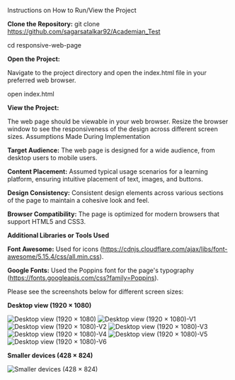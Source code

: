 Instructions on How to Run/View the Project

**Clone the Repository:**
git clone https://github.com/sagarsatalkar92/Academian_Test

cd responsive-web-page

**Open the Project:**

Navigate to the project directory and open the index.html file in your preferred web browser.

open index.html

**View the Project:**

The web page should be viewable in your web browser. Resize the browser window to see the responsiveness of the design across different screen sizes.
Assumptions Made During Implementation

**Target Audience:** The web page is designed for a wide audience, from desktop users to mobile users.

**Content Placement:** Assumed typical usage scenarios for a learning platform, ensuring intuitive placement of text, images, and buttons.

**Design Consistency:** Consistent design elements across various sections of the page to maintain a cohesive look and feel.

**Browser Compatibility:** The page is optimized for modern browsers that support HTML5 and CSS3.

**Additional Libraries or Tools Used**

**Font Awesome:** Used for icons (https://cdnjs.cloudflare.com/ajax/libs/font-awesome/5.15.4/css/all.min.css).

**Google Fonts:** Used the Poppins font for the page's typography (https://fonts.googleapis.com/css?family=Poppins).

Please see the screenshots below for different screen sizes:

**Desktop view (1920 × 1080)**

![Desktop view (1920 × 1080)](https://github.com/sagarsatalkar92/Academian_Test/assets/113198182/296a8cfe-660d-408a-9d84-2a0443464f90)
![Desktop view (1920 × 1080)-V1](https://github.com/sagarsatalkar92/Academian_Test/assets/113198182/4d80c877-dab6-418a-99ec-8b81da38b2e7)
![Desktop view (1920 × 1080)-V2](https://github.com/sagarsatalkar92/Academian_Test/assets/113198182/7c48f98d-0a95-40d5-b777-529d9b637ed0)
![Desktop view (1920 × 1080)-V3](https://github.com/sagarsatalkar92/Academian_Test/assets/113198182/74945be3-60ed-41a8-bcdb-b4f32abf67ae)
![Desktop view (1920 × 1080)-V4](https://github.com/sagarsatalkar92/Academian_Test/assets/113198182/392a1d18-4e60-48df-bd6a-52acb6c659f6)
![Desktop view (1920 × 1080)-V5](https://github.com/sagarsatalkar92/Academian_Test/assets/113198182/e09fc41b-86ff-4679-ab41-af3a99cef2d7)
![Desktop view (1920 × 1080)-V6](https://github.com/sagarsatalkar92/Academian_Test/assets/113198182/4cc01a0c-8444-4b74-906b-d2fbf9def7f6)




**Smaller devices (428 × 824)**


![Smaller devices (428 × 824)](https://github.com/sagarsatalkar92/Academian_Test/assets/113198182/b90ae967-0bc5-4fab-8839-6741dfe7dc17)

